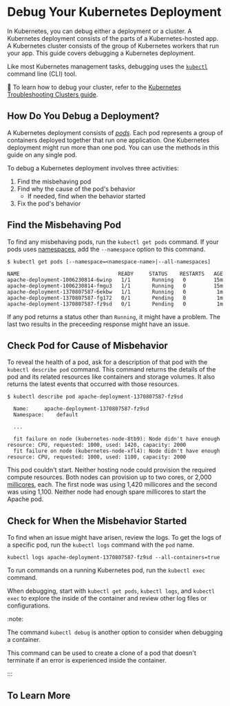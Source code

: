 # Debug Your Kubernetes Deployment

In Kubernetes, you can debug either a deployment or a cluster.
A Kubernetes deployment consists of the parts of a Kubernetes-hosted app.
A Kubernetes cluster consists of the group of Kubernetes workers that run your app.
This guide covers debugging a Kubernetes deployment.

Like most Kubernetes management tasks,
debugging uses the [`kubectl`][] command line (CLI) tool.

:scroll:
To learn how to debug your cluster,
refer to the [Kubernetes Troubleshooting Clusters guide][k8s-tb-clusters].

## How Do You Debug a Deployment?

A Kubernetes deployment consists of _[pods][k8s-debug-pods]_.
Each pod represents a group of containers deployed together that run one application.
One Kubernetes deployment might run more than one pod.
You can use the methods in this guide on any single pod. 

To debug a Kubernetes deployment involves three activities:

1. Find the misbehaving pod
2. Find why the cause of the pod's behavior
   - If needed, find when the behavior started
3. Fix the pod's behavior

## Find the Misbehaving Pod

To find any misbehaving pods, run the `kubectl get pods` command.
If your pods uses [namespaces][k8s-namespaces],
add the `--namespace` option to this command.

```terminal
$ kubectl get pods [--namespace=<namespace-name>|--all-namespaces]

NAME                                READY     STATUS    RESTARTS   AGE
apache-deployment-1006230814-6winp   1/1       Running   0         15m
apache-deployment-1006230814-fmgu3   1/1       Running   0         15m
apache-deployment-1370807587-6ekbw   1/1       Running   0          1m
apache-deployment-1370807587-fg172   0/1       Pending   0          1m
apache-deployment-1370807587-fz9sd   0/1       Pending   0          1m

```

If any pod returns a status other than `Running`,
it might have a problem.
The last two results in the preceeding response might have an issue.

## Check Pod for Cause of Misbehavior

To reveal the health of a pod, ask for a description of that pod
with the `kubectl describe pod` command.
This command returns the details of the pod and its related resources
like containers and storage volumes. It also returns the latest events
that occurred with those resources.

```terminal
$ kubectl describe pod apache-deployment-1370807587-fz9sd

  Name:     apache-deployment-1370807587-fz9sd
  Namespace:    default

  ...

  fit failure on node (kubernetes-node-8tb9): Node didn't have enough resource: CPU, requested: 1000, used: 1420, capacity: 2000
  fit failure on node (kubernetes-node-xfl4): Node didn't have enough resource: CPU, requested: 1000, used: 1100, capacity: 2000
```

This pod couldn't start. Neither hosting node could provision the required compute resources.
Both nodes can provision up to two cores, or 2,000 [millicores][millicore], each.
The first node was using 1,420 millicores and the second was using 1,100.
Neither node had enough spare millicores to start the Apache pod.

## Check for When the Misbehavior Started

To find when an issue might have arisen, review the logs.
To get the logs of a specific pod,
run the `kubectl logs` command with the `pod` name.

```terminal
kubectl logs apache-deployment-1370807587-fz9sd --all-containers=true
```

To run commands on a running Kubernetes pod, run the `kubectl exec` command.

When debugging, start with `kubectl get pods`, `kubectl logs`, and `kubectl exec` to explore the inside of the container and review other log files or configurations.

:note:

The command `kubectl debug` is another option to consider when debugging a container.

This command can be used to create a clone of a pod that doesn't terminate if an error is experienced inside the container.

:::

## To Learn More

[How to debug Kubernetes Pods]: https://kubernetes.io/docs/tasks/debug/debug-application/debug-pods/

[`kubectl`]: https://kubernetes.io/docs/reference/kubectl/

[k8s-tb-clusters]: https://kubernetes.io/docs/tasks/debug/debug-cluster/

[`kubectl debug`]: https://kubernetes.io/docs/reference/kubectl/generated/kubectl_debug/

[k8s-namespaces]: https://kubernetes.io/docs/concepts/overview/working-with-objects/namespaces/

[k8s-debug-pods]: https://kubernetes.io/docs/tasks/debug/debug-application/debug-pods/

[millicore]: https://kubernetes.io/docs/concepts/configuration/manage-resources-containers/#meaning-of-cpu